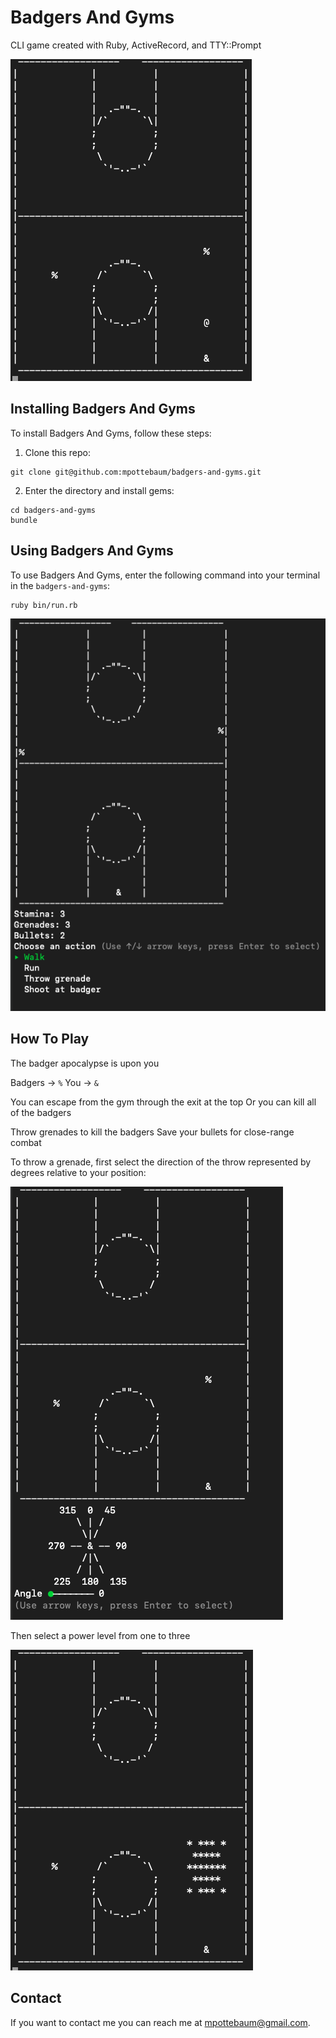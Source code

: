 # Badgers And Gyms

CLI game created with Ruby, ActiveRecord, and TTY::Prompt

![Badgers And Gyms demo](demo/grenade_throw.png)

## Installing Badgers And Gyms

To install Badgers And Gyms, follow these steps:

1. Clone this repo:

```
git clone git@github.com:mpottebaum/badgers-and-gyms.git
```

2. Enter the directory and install gems:

```
cd badgers-and-gyms
bundle
```

## Using Badgers And Gyms

To use Badgers And Gyms, enter the following command into your terminal in the `badgers-and-gyms`:

```
ruby bin/run.rb
```

![Main menu demo](demo/main_menu.png)

## How To Play

The badger apocalypse is upon you

Badgers -> `%`
You -> `&`

You can escape from the gym through the exit at the top
Or you can kill all of the badgers

Throw grenades to kill the badgers
Save your bullets for close-range combat

To throw a grenade, first select the direction of the throw
represented by degrees relative to your position:

![Grenade throw angles demo](demo/grenade_angle.png)

Then select a power level from one to three

![Grenade explosion demo](demo/grenade_explosion.png)

## Contact

If you want to contact me you can reach me at mpottebaum@gmail.com.




